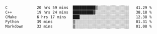 <!--START_SECTION:waka-->

```txt
C             20 hrs 59 mins  ██████████▒░░░░░░░░░░░░░░   41.29 %
C++           19 hrs 24 mins  █████████▓░░░░░░░░░░░░░░░   38.18 %
CMake         6 hrs 17 mins   ███░░░░░░░░░░░░░░░░░░░░░░   12.38 %
Python        39 mins         ▒░░░░░░░░░░░░░░░░░░░░░░░░   01.31 %
Markdown      32 mins         ▒░░░░░░░░░░░░░░░░░░░░░░░░   01.08 %
```

<!--END_SECTION:waka-->
